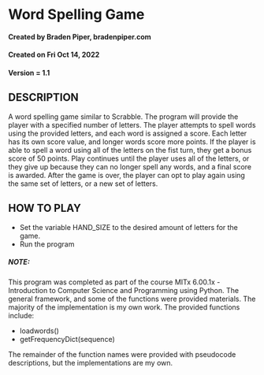 # Word Spelling Game
#### Created by Braden Piper, bradenpiper.com
#### Created on Fri Oct 14, 2022
#### Version = 1.1
## DESCRIPTION
A word spelling game similar to Scrabble. The program will provide the player with
a specified number of letters. The player attempts to spell words using the provided
letters, and each word is assigned a score. Each letter has its own score value,
and longer words score more points. If the player is able to spell a word using
all of the letters on the fist turn, they get a bonus score of 50 points.
Play continues until the player uses all of the letters, or they give up because
they can no longer spell any words, and a final score is awarded.
After the game is over, the player can opt to play again using the same set of
letters, or a new set of letters.

## HOW TO PLAY
- Set the variable HAND_SIZE to the desired amount of letters for the game.
- Run the program

##### NOTE:
This program was completed as part of the course MITx 6.00.1x - Introduction
to Computer Science and Programming using Python. The general framework, and some
of the functions were provided materials. The majority of the implementation is
my own work.
The provided functions include:
- loadwords()
- getFrequencyDict(sequence)

The remainder of the function names were provided with pseudocode descriptions,
but the implementations are my own.
